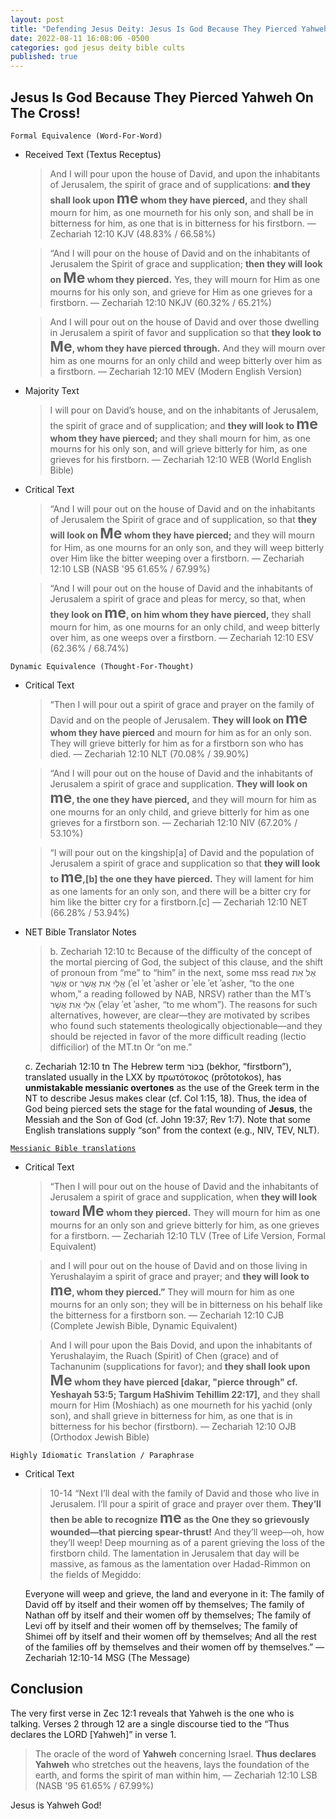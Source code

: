 ```yaml
---
layout: post
title: "Defending Jesus Deity: Jesus Is God Because They Pierced Yahweh On The Cross! ✝️"
date: 2022-08-11 16:08:06 -0500
categories: god jesus deity bible cults
published: true
---
```


## Jesus Is God Because They Pierced Yahweh On The Cross!

`Formal Equivalence (Word-For-Word)`
- Received Text (Textus Receptus)

    > And I will pour upon the house of David, and upon the inhabitants of Jerusalem, the spirit of grace and of supplications: **and they shall look upon <span style="font-size:23px;">me</span> whom they have pierced,** and they shall mourn for him, as one mourneth for his only son, and shall be in bitterness for him, as one that is in bitterness for his firstborn. &mdash; Zechariah 12:10 KJV (48.83% / 66.58%)

    > “And I will pour on the house of David and on the inhabitants of Jerusalem the Spirit of grace and supplication; **then they will look on <span style="font-size:23px;">Me</span> whom they pierced.** Yes, they will mourn for Him as one mourns for his only son, and grieve for Him as one grieves for a firstborn. &mdash; Zechariah 12:10 NKJV (60.32% / 65.21%)

    > And I will pour out on the house of David and over those dwelling in Jerusalem a spirit of favor and supplication so that **they look to <span style="font-size:23px;">Me</span>, whom they have pierced through.** And they will mourn over him as one mourns for an only child and weep bitterly over him as a firstborn. &mdash; Zechariah 12:10 MEV (Modern English Version)

- Majority Text

    > I will pour on David’s house, and on the inhabitants of Jerusalem, the spirit of grace and of supplication; and **they will look to <span style="font-size:23px;">me</span> whom they have pierced;** and they shall mourn for him, as one mourns for his only son, and will grieve bitterly for him, as one grieves for his firstborn. &mdash; Zechariah 12:10 WEB (World English Bible)

- Critical Text

    > “And I will pour out on the house of David and on the inhabitants of Jerusalem the Spirit of grace and of supplication, so that **they will look on <span style="font-size:23px;">Me</span> whom they have pierced;** and they will mourn for Him, as one mourns for an only son, and they will weep bitterly over Him like the bitter weeping over a firstborn. &mdash; Zechariah 12:10 LSB (NASB '95 61.65% / 67.99%)

    > “And I will pour out on the house of David and the inhabitants of Jerusalem a spirit of grace and pleas for mercy, so that, when **they look on <span style="font-size:23px;">me</span>, on him whom they have pierced,** they shall mourn for him, as one mourns for an only child, and weep bitterly over him, as one weeps over a firstborn. &mdash; Zechariah 12:10 ESV (62.36% / 68.74%)

`Dynamic Equivalence (Thought-For-Thought)`
- Critical Text

    > “Then I will pour out a spirit of grace and prayer on the family of David and on the people of Jerusalem. **They will look on <span style="font-size:23px;">me</span> whom they have pierced** and mourn for him as for an only son. They will grieve bitterly for him as for a firstborn son who has died. &mdash; Zechariah 12:10 NLT (70.08% / 39.90%)

    > “And I will pour out on the house of David and the inhabitants of Jerusalem a spirit of grace and supplication. **They will look on <span style="font-size:23px;">me</span>, the one they have pierced,** and they will mourn for him as one mourns for an only child, and grieve bitterly for him as one grieves for a firstborn son. &mdash; Zechariah 12:10 NIV (67.20% / 53.10%)

    > “I will pour out on the kingship[a] of David and the population of Jerusalem a spirit of grace and supplication so that **they will look to <span style="font-size:23px;">me</span>,[b] the one they have pierced.** They will lament for him as one laments for an only son, and there will be a bitter cry for him like the bitter cry for a firstborn.[c] &mdash; Zechariah 12:10 NET (66.28% / 53.94%)

- NET Bible Translator Notes
    
    > b. Zechariah 12:10 tc Because of the difficulty of the concept of the mortal piercing of God, the subject of this clause, and the shift of pronoun from “me” to “him” in the next, some mss read אֶל אֵת אֲשֶׁר or אֱלֵי אֵת אֲשֶׁר (ʾel ʾet ʾasher or ʾele ʾet ʾasher, “to the one whom,” a reading followed by NAB, NRSV) rather than the MT’s אֵלַי אֵת אֲשֶׁר (ʾelay ʾet ʾasher, “to me whom”). The reasons for such alternatives, however, are clear—they are motivated by scribes who found such statements theologically objectionable—and they should be rejected in favor of the more difficult reading (lectio difficilior) of the MT.tn Or “on me.”
	>
	c. Zechariah 12:10 tn The Hebrew term בְּכוֹר (bekhor, “firstborn”), translated usually in the LXX by πρωτότοκος (prōtotokos), has **unmistakable messianic overtones** as the use of the Greek term in the NT to describe Jesus makes clear (cf. Col 1:15, 18). Thus, the idea of God being pierced sets the stage for the fatal wounding of **Jesus**, the Messiah and the Son of God (cf. John 19:37; Rev 1:7). Note that some English translations supply “son” from the context (e.g., NIV, TEV, NLT).

[`Messianic Bible translations`](https://en.wikipedia.org/wiki/Messianic_Bible_translations)
- Critical Text
    > “Then I will pour out on the house of David and the inhabitants of Jerusalem a spirit of grace and supplication, when **they will look toward <span style="font-size:23px;">Me</span> whom they pierced.** They will mourn for him as one mourns for an only son and grieve bitterly for him, as one grieves for a firstborn. &mdash; Zechariah 12:10 TLV (Tree of Life Version, Formal Equivalent)

    > and I will pour out on the house of David and on those living in Yerushalayim a spirit of grace and prayer; and **they will look to <span style="font-size:23px;">me</span>, whom they pierced.”** They will mourn for him as one mourns for an only son; they will be in bitterness on his behalf like the bitterness for a firstborn son. &mdash; Zechariah 12:10 CJB (Complete Jewish Bible, Dynamic Equivalent)

	> And I will pour upon the Bais Dovid, and upon the inhabitants of Yerushalayim, the Ruach (Spirit) of Chen (grace) and of Tachanunim (supplications for favor); and **they shall look upon <span style="font-size:23px;">Me</span> whom they have pierced [dakar, "pierce through" cf. Yeshayah 53:5; Targum HaShivim Tehillim 22:17],** and they shall mourn for Him (Moshiach) as one mourneth for his yachid (only son), and shall grieve in bitterness for him, as one that is in bitterness for his bechor (firstborn). &mdash; Zechariah 12:10 OJB (Orthodox Jewish Bible)

`Highly Idiomatic Translation / Paraphrase`
- Critical Text
    > 10-14 “Next I’ll deal with the family of David and those who live in Jerusalem. I’ll pour a spirit of grace and prayer over them. **They’ll then be able to recognize <span style="font-size:23px;">me</span> as the One they so grievously wounded—that piercing spear-thrust!** And they’ll weep—oh, how they’ll weep! Deep mourning as of a parent grieving the loss of the firstborn child. The lamentation in Jerusalem that day will be massive, as famous as the lamentation over Hadad-Rimmon on the fields of Megiddo:
	>
    Everyone will weep and grieve,
        the land and everyone in it:
    The family of David off by itself
        and their women off by themselves;
    The family of Nathan off by itself
        and their women off by themselves;
    The family of Levi off by itself
        and their women off by themselves;
    The family of Shimei off by itself
        and their women off by themselves;
    And all the rest of the families off by themselves
        and their women off by themselves.” &mdash; Zechariah 12:10-14 MSG (The Message)

## Conclusion

The very first verse in Zec 12:1 reveals that Yahweh is the one who is talking. Verses 2 through 12 are a single discourse tied to the “Thus declares the LORD [Yahweh]” in verse 1.

> The oracle of the word of **Yahweh** concerning Israel. **Thus declares Yahweh** who stretches out the heavens, lays the foundation of the earth, and forms the spirit of man within him, &mdash; Zechariah 12:10 LSB (NASB '95 61.65% / 67.99%)

Jesus is Yahweh God!

<script>
	var refTagger = {
		settings: {
			bibleVersion: 'ESV'
		}
	}; 

	(function(d, t) {
		var n=d.querySelector('[nonce]');
		refTagger.settings.nonce = n && (n.nonce||n.getAttribute('nonce'));
		var g = d.createElement(t), s = d.getElementsByTagName(t)[0];
		g.src = 'https://api.reftagger.com/v2/RefTagger.js';
		g.nonce = refTagger.settings.nonce;
		s.parentNode.insertBefore(g, s);
	}(document, 'script'));
</script>